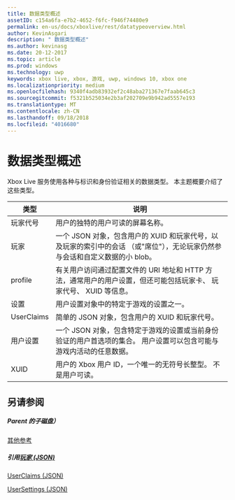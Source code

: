 ```yaml
---
title: 数据类型概述
assetID: c154a6fa-e7b2-4652-f6fc-f946f74480e9
permalink: en-us/docs/xboxlive/rest/datatypeoverview.html
author: KevinAsgari
description: " 数据类型概述"
ms.author: kevinasg
ms.date: 20-12-2017
ms.topic: article
ms.prod: windows
ms.technology: uwp
keywords: xbox live, xbox, 游戏, uwp, windows 10, xbox one
ms.localizationpriority: medium
ms.openlocfilehash: 9340f4adb83932ef2c48aba271367e7faab645c3
ms.sourcegitcommit: f5321b525034e2b3af202709e9b942ad5557e193
ms.translationtype: MT
ms.contentlocale: zh-CN
ms.lasthandoff: 09/18/2018
ms.locfileid: "4016680"
---
```

# <a name="data-type-overview"></a>数据类型概述
 
Xbox Live 服务使用各种与标识和身份验证相关的数据类型。 本主题概要介绍了这些类型。
 
| 类型| 说明| 
| --- | --- | 
| 玩家代号| 用户的独特的用户可读的屏幕名称。| 
| 玩家| 一个 JSON 对象，包含用户的 XUID 和玩家代号，以及玩家的索引中的会话 （或"席位"），无论玩家仍然参与会话和自定义数据的小 blob。| 
| profile| 有关用户访问通过配置文件的 URI 地址和 HTTP 方法，通常用户的用户设置，但还可能包括玩家卡、 玩家代号、 XUID 等信息。| 
| 设置| 用户设置对象中的特定于游戏的设置之一。| 
| UserClaims| 简单的 JSON 对象，包含用户的 XUID 和玩家代号。| 
| 用户设置| 一个 JSON 对象，包含特定于游戏的设置或当前身份验证的用户首选项的集合。 用户设置可以包含可能与游戏内活动的任意数据。| 
| XUID| 用户的 Xbox 用户 ID，一个唯一的无符号长整型。 不是用户可读。| 
 
<a id="ID4E6D"></a>

 
## <a name="see-also"></a>另请参阅
 
<a id="ID4EBE"></a>

 
##### <a name="parent"></a>Parent 的子磁盘）  

[其他参考](atoc-xboxlivews-reference-additional.md)

  
<a id="ID4ENE"></a>

 
##### <a name="reference--player-jsonjsonjson-playermd"></a>引用[玩家 (JSON)](../json/json-player.md)

 [UserClaims (JSON)](../json/json-userclaims.md)

 [UserSettings (JSON)](../json/json-usersettings.md)

   